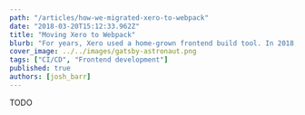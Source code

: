 ```yaml
---
path: "/articles/how-we-migrated-xero-to-webpack"
date: "2018-03-20T15:12:33.962Z"
title: "Moving Xero to Webpack"
blurb: "For years, Xero used a home-grown frontend build tool. In 2018, we replaced it with webpack, the unofficial industry standard."
cover_image: ../../images/gatsby-astronaut.png
tags: ["CI/CD", "Frontend development"]
published: true
authors: [josh_barr]
---
```


TODO